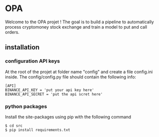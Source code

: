 # OPA

Welcome to the OPA projet ! 
The goal is to build a pipeline to automatically process cryptomoney stock exchange and train a model to put and call orders. 

## installation 

### configuration API keys 

At the root of the projet at folder name "config" and create a file config.ini inside. 
The config/config.py file should contain the following info:

```
[API]
BINANCE_API_KEY = 'put your api key here'
BINANCE_API_SECRET = 'put the api scret here'
```

### python packages 

Install the site-packages using pip with the following command 

```
$ cd src
$ pip install requirements.txt
```

